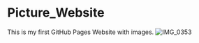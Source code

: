 # Picture_Website
This is my first GitHub Pages Website with images. 
![IMG_0353](https://user-images.githubusercontent.com/63901335/86504884-a0b62300-bddb-11ea-861e-c5e5d1aaa9fe.JPG)
